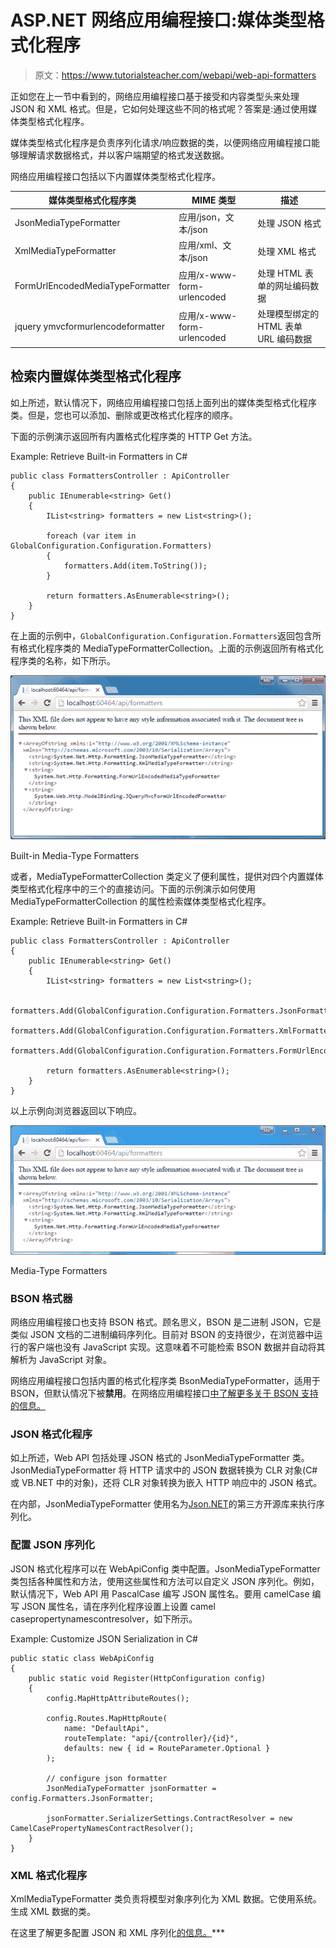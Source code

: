 # ASP.NET 网络应用编程接口:媒体类型格式化程序

> 原文：<https://www.tutorialsteacher.com/webapi/web-api-formatters>

正如您在上一节中看到的，网络应用编程接口基于接受和内容类型头来处理 JSON 和 XML 格式。但是，它如何处理这些不同的格式呢？答案是:通过使用媒体类型格式化程序。

媒体类型格式化程序是负责序列化请求/响应数据的类，以便网络应用编程接口能够理解请求数据格式，并以客户端期望的格式发送数据。

网络应用编程接口包括以下内置媒体类型格式化程序。

| 媒体类型格式化程序类 | MIME 类型 | 描述 |
| --- | --- | --- |
| JsonMediaTypeFormatter | 应用/json，文本/json | 处理 JSON 格式 |
| XmlMediaTypeFormatter | 应用/xml、文本/json | 处理 XML 格式 |
| FormUrlEncodedMediaTypeFormatter | 应用/x-www-form-urlencoded | 处理 HTML 表单的网址编码数据 |
| jquery ymvcformurlencodeformatter | 应用/x-www-form-urlencoded | 处理模型绑定的 HTML 表单 URL 编码数据 |

## 检索内置媒体类型格式化程序

如上所述，默认情况下，网络应用编程接口包括上面列出的媒体类型格式化程序类。但是，您也可以添加、删除或更改格式化程序的顺序。

下面的示例演示返回所有内置格式化程序类的 HTTP Get 方法。

Example: Retrieve Built-in Formatters in C# 

```
public class FormattersController : ApiController
{
    public IEnumerable<string> Get()
    {
        IList<string> formatters = new List<string>();

        foreach (var item in GlobalConfiguration.Configuration.Formatters)
        {
            formatters.Add(item.ToString());
        }

        return formatters.AsEnumerable<string>();
    }
} 
```

在上面的示例中，`GlobalConfiguration.Configuration.Formatters`返回包含所有格式化程序类的 MediaTypeFormatterCollection。上面的示例返回所有格式化程序类的名称，如下所示。

[![Built-in Media-Type Formatters](img/ad5aa17604888ced19cdd08d29b318ef.png)](../../Content/images/webapi/formatters1.png)

Built-in Media-Type Formatters



或者，MediaTypeFormatterCollection 类定义了便利属性，提供对四个内置媒体类型格式化程序中的三个的直接访问。下面的示例演示如何使用 MediaTypeFormatterCollection 的属性检索媒体类型格式化程序。

Example: Retrieve Built-in Formatters in C# 

```
public class FormattersController : ApiController
{
    public IEnumerable<string> Get()
    {
        IList<string> formatters = new List<string>();

        formatters.Add(GlobalConfiguration.Configuration.Formatters.JsonFormatter.GetType().FullName);
        formatters.Add(GlobalConfiguration.Configuration.Formatters.XmlFormatter.GetType().FullName);
        formatters.Add(GlobalConfiguration.Configuration.Formatters.FormUrlEncodedFormatter.GetType().FullName);

        return formatters.AsEnumerable<string>();
    }
} 
```

以上示例向浏览器返回以下响应。

[![](img/8a40c994378da4332f74e0f8c78dd3bf.png)](../../Content/images/webapi/formatters2.png)

Media-Type Formatters



### BSON 格式器

网络应用编程接口也支持 BSON 格式。顾名思义，BSON 是二进制 JSON，它是类似 JSON 文档的二进制编码序列化。目前对 BSON 的支持很少，在浏览器中运行的客户端也没有 JavaScript 实现。这意味着不可能检索 BSON 数据并自动将其解析为 JavaScript 对象。

网络应用编程接口包括内置的格式化程序类 BsonMediaTypeFormatter，适用于 BSON，但默认情况下被**禁用**。在网络应用编程接口[中了解更多关于 BSON 支持的信息。](https://www.asp.net/web-api/overview/formats-and-model-binding/bson-support-in-web-api-21)

### JSON 格式化程序

如上所述，Web API 包括处理 JSON 格式的 JsonMediaTypeFormatter 类。JsonMediaTypeFormatter 将 HTTP 请求中的 JSON 数据转换为 CLR 对象(C# 或 VB.NET 中的对象)，还将 CLR 对象转换为嵌入 HTTP 响应中的 JSON 格式。

在内部，JsonMediaTypeFormatter 使用名为[Json.NET](https://json.codeplex.com)的第三方开源库来执行序列化。

### 配置 JSON 序列化

JSON 格式化程序可以在 WebApiConfig 类中配置。JsonMediaTypeFormatter 类包括各种属性和方法，使用这些属性和方法可以自定义 JSON 序列化。例如，默认情况下，Web API 用 PascalCase 编写 JSON 属性名。要用 camelCase 编写 JSON 属性名，请在序列化程序设置上设置 camel casepropertynamescontresolver，如下所示。

Example: Customize JSON Serialization in C# 

```
public static class WebApiConfig
{
    public static void Register(HttpConfiguration config)
    {
        config.MapHttpAttributeRoutes();

        config.Routes.MapHttpRoute(
            name: "DefaultApi",
            routeTemplate: "api/{controller}/{id}",
            defaults: new { id = RouteParameter.Optional }
        );

        // configure json formatter
        JsonMediaTypeFormatter jsonFormatter = config.Formatters.JsonFormatter;

        jsonFormatter.SerializerSettings.ContractResolver = new CamelCasePropertyNamesContractResolver();
    }
} 
```

### XML 格式化程序

XmlMediaTypeFormatter 类负责将模型对象序列化为 XML 数据。它使用系统。生成 XML 数据的类。

在这里了解更多配置 JSON 和 XML 序列化[的信息。](https://www.asp.net/web-api/overview/formats-and-model-binding/json-and-xml-serialization)***